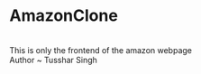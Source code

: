 ﻿# AmazonClone
 <br>
 This is only the frontend of the amazon webpage
 <br>
 Author ~ Tusshar Singh
 

